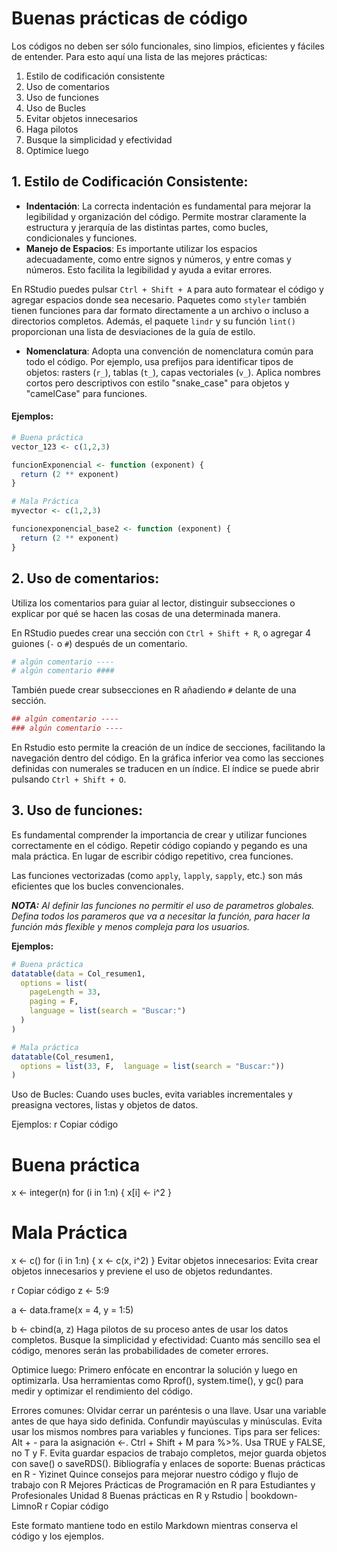 # Buenas prácticas de código
Los códigos no deben ser sólo funcionales, sino limpios, eficientes y fáciles de entender. Para esto aquí una lista de las mejores prácticas: 

1. Estilo de codificación consistente
2. Uso de comentarios
3. Uso de funciones
4. Uso de Bucles
5. Evitar objetos innecesarios
6. Haga pilotos
7. Busque la simplicidad y efectividad
8. Optimice luego

## 1. Estilo de Codificación Consistente:

- **Indentación**: La correcta indentación es fundamental para mejorar la legibilidad y organización del código. Permite mostrar claramente la estructura y jerarquía de las distintas partes, como bucles, condicionales y funciones.
- **Manejo de Espacios**: Es importante utilizar los espacios adecuadamente, como entre signos y números, y entre comas y números. Esto facilita la legibilidad y ayuda a evitar errores.

En RStudio puedes pulsar `Ctrl + Shift + A` para auto formatear el código y agregar espacios donde sea necesario. Paquetes como `styler` también tienen funciones para dar formato directamente a un archivo o incluso a directorios completos. Además, el paquete `lindr` y su función `lint()` proporcionan una lista de desviaciones de la guía de estilo.

- **Nomenclatura**: Adopta una convención de nomenclatura común para todo el código. Por ejemplo, usa prefijos para identificar tipos de objetos: rasters (`r_`), tablas (`t_`), capas vectoriales (`v_`). Aplica nombres cortos pero descriptivos con estilo "snake_case" para objetos y "camelCase" para funciones.

#### Ejemplos:

```r
# Buena práctica
vector_123 <- c(1,2,3)

funcionExponencial <- function (exponent) {
  return (2 ** exponent)
}

# Mala Práctica
myvector <- c(1,2,3)

funcionexponencial_base2 <- function (exponent) {
  return (2 ** exponent)
}
```
## 2. Uso de comentarios:
Utiliza los comentarios para guiar al lector, distinguir subsecciones o explicar por qué se hacen las cosas de una determinada manera.

En RStudio puedes crear una sección con `Ctrl + Shift + R`, o agregar 4 guiones (`-` o `#`) después de un comentario.

```r
# algún comentario ----
# algún comentario ####
```
También puede crear subsecciones en R añadiendo `#` delante de una sección.
```r
## algún comentario ----
### algún comentario ----
```

En Rstudio esto permite la creación de un índice de secciones, facilitando la navegación dentro del código. 
En la gráfica inferior vea como las secciones definidas con numerales se traducen en un índice. El índice se puede abrir pulsando `Ctrl + Shift + O`.


## 3. Uso de funciones:
Es fundamental comprender la importancia de crear y utilizar funciones correctamente en el código. Repetir código copiando y pegando es una mala práctica. En lugar de escribir código repetitivo, crea funciones.

Las funciones vectorizadas (como `apply`, `lapply`, `sapply`, etc.) son más eficientes que los bucles convencionales.

***NOTA:*** *Al definir las funciones no permitir el uso de parametros globales. Defina todos los parameros que va a necesitar la función, para hacer la función más flexible y menos compleja para los usuarios.*

**Ejemplos:**
```r
# Buena práctica
datatable(data = Col_resumen1,
  options = list(
    pageLength = 33,
    paging = F,
    language = list(search = "Buscar:")
  )
)

# Mala práctica
datatable(Col_resumen1,
  options = list(33, F,  language = list(search = "Buscar:"))
)

```

Uso de Bucles:
Cuando uses bucles, evita variables incrementales y preasigna vectores, listas y objetos de datos.

Ejemplos:
r
Copiar código
# Buena práctica
x <- integer(n)
for (i in 1:n) {
    x[i] <- i^2
}

# Mala Práctica
x <- c() 
for (i in 1:n) {
    x <- c(x, i^2)
}
Evitar objetos innecesarios:
Evita crear objetos innecesarios y previene el uso de objetos redundantes.

r
Copiar código
z <- 5:9

a <- data.frame(x = 4, y = 1:5)

b <- cbind(a, z)
Haga pilotos de su proceso antes de usar los datos completos.
Busque la simplicidad y efectividad:
Cuanto más sencillo sea el código, menores serán las probabilidades de cometer errores.

Optimice luego:
Primero enfócate en encontrar la solución y luego en optimizarla. Usa herramientas como Rprof(), system.time(), y gc() para medir y optimizar el rendimiento del código.

Errores comunes:
Olvidar cerrar un paréntesis o una llave.
Usar una variable antes de que haya sido definida.
Confundir mayúsculas y minúsculas.
Evita usar los mismos nombres para variables y funciones.
Tips para ser felices:
Alt + - para la asignación <-.
Ctrl + Shift + M para %>%.
Usa TRUE y FALSE, no T y F.
Evita guardar espacios de trabajo completos, mejor guarda objetos con save() o saveRDS().
Bibliografía y enlaces de soporte:
Buenas prácticas en R - Yizinet
Quince consejos para mejorar nuestro código y flujo de trabajo con R
Mejores Prácticas de Programación en R para Estudiantes y Profesionales
Unidad 8 Buenas prácticas en R y Rstudio | bookdown-LimnoR
r
Copiar código

Este formato mantiene todo en estilo Markdown mientras conserva el código y los ejemplos.





